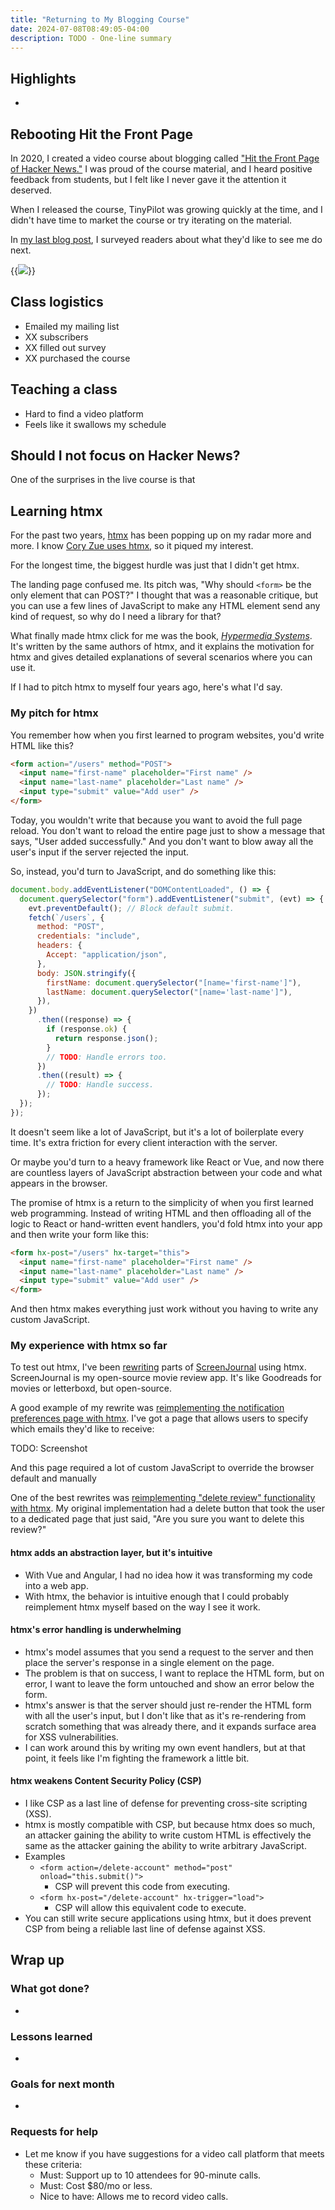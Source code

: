 ```yaml
---
title: "Returning to My Blogging Course"
date: 2024-07-08T08:49:05-04:00
description: TODO - One-line summary
---
```


## Highlights

-

## Rebooting Hit the Front Page

In 2020, I created a video course about blogging called ["Hit the Front Page of Hacker News."](https://hitthefrontpage.com/) I was proud of the course material, and I heard positive feedback from students, but I felt like I never gave it the attention it deserved.

When I released the course, TinyPilot was growing quickly at the time, and I didn't have time to market the course or try iterating on the material.

In [my last blog post](/i-sold-tinypilot/), I surveyed readers about what they'd like to see me do next.

{{<img src="survey-results.png" has-border="true">}}

## Class logistics

- Emailed my mailing list
- XX subscribers
- XX filled out survey
- XX purchased the course

## Teaching a class

- Hard to find a video platform
- Feels like it swallows my schedule

## Should I not focus on Hacker News?

One of the surprises in the live course is that

## Learning htmx

For the past two years, [htmx](https://htmx.org) has been popping up on my radar more and more. I know [Cory Zue uses htmx](/notes/czue-livecoding-2020-05-05/#sharing-code-between-client-side-and-server-side-rendering), so it piqued my interest.

For the longest time, the biggest hurdle was just that I didn't get htmx.

The landing page confused me. Its pitch was, "Why should `<form>` be the only element that can POST?" I thought that was a reasonable critique, but you can use a few lines of JavaScript to make any HTML element send any kind of request, so why do I need a library for that?

What finally made htmx click for me was the book, [_Hypermedia Systems_](https://hypermedia.systems). It's written by the same authors of htmx, and it explains the motivation for htmx and gives detailed explanations of several scenarios where you can use it.

If I had to pitch htmx to myself four years ago, here's what I'd say.

### My pitch for htmx

You remember how when you first learned to program websites, you'd write HTML like this?

```html
<form action="/users" method="POST">
  <input name="first-name" placeholder="First name" />
  <input name="last-name" placeholder="Last name" />
  <input type="submit" value="Add user" />
</form>
```

Today, you wouldn't write that because you want to avoid the full page reload. You don't want to reload the entire page just to show a message that says, "User added successfully." And you don't want to blow away all the user's input if the server rejected the input.

So, instead, you'd turn to JavaScript, and do something like this:

```javascript
document.body.addEventListener("DOMContentLoaded", () => {
  document.querySelector("form").addEventListener("submit", (evt) => {
    evt.preventDefault(); // Block default submit.
    fetch(`/users`, {
      method: "POST",
      credentials: "include",
      headers: {
        Accept: "application/json",
      },
      body: JSON.stringify({
        firstName: document.querySelector("[name='first-name']"),
        lastName: document.querySelector("[name='last-name']"),
      }),
    })
      .then((response) => {
        if (response.ok) {
          return response.json();
        }
        // TODO: Handle errors too.
      })
      .then((result) => {
        // TODO: Handle success.
      });
  });
});
```

It doesn't seem like a lot of JavaScript, but it's a lot of boilerplate every time. It's extra friction for every client interaction with the server.

Or maybe you'd turn to a heavy framework like React or Vue, and now there are countless layers of JavaScript abstraction between your code and what appears in the browser.

The promise of htmx is a return to the simplicity of when you first learned web programming. Instead of writing HTML and then offloading all of the logic to React or hand-written event handlers, you'd fold htmx into your app and then write your form like this:

```html
<form hx-post="/users" hx-target="this">
  <input name="first-name" placeholder="First name" />
  <input name="last-name" placeholder="Last name" />
  <input type="submit" value="Add user" />
</form>
```

And then htmx makes everything just work without you having to write any custom JavaScript.

### My experience with htmx so far

To test out htmx, I've been [rewriting](https://www.whatgotdone.com/michael/2024-07-05) parts of [ScreenJournal](https://github.com/mtlynch/screenjournal) using htmx. ScreenJournal is my open-source movie review app. It's like Goodreads for movies or letterboxd, but open-source.

A good example of my rewrite was [reimplementing the notification preferences page with htmx](https://github.com/mtlynch/screenjournal/pull/291/files). I've got a page that allows users to specify which emails they'd like to receive:

TODO: Screenshot

And this page required a lot of custom JavaScript to override the browser default and manually

One of the best rewrites was [reimplementing "delete review" functionality with htmx](https://github.com/mtlynch/screenjournal/pull/289). My original implementation had a delete button that took the user to a dedicated page that just said, "Are you sure you want to delete this review?"

#### htmx adds an abstraction layer, but it's intuitive

- With Vue and Angular, I had no idea how it was transforming my code into a web app.
- With htmx, the behavior is intuitive enough that I could probably reimplement htmx myself based on the way I see it work.

#### htmx's error handling is underwhelming

- htmx's model assumes that you send a request to the server and then place the server's response in a single element on the page.
- The problem is that on success, I want to replace the HTML form, but on error, I want to leave the form untouched and show an error below the form.
- htmx's answer is that the server should just re-render the HTML form with all the user's input, but I don't like that as it's re-rendering from scratch something that was already there, and it expands surface area for XSS vulnerabilities.
- I can work around this by writing my own event handlers, but at that point, it feels like I'm fighting the framework a little bit.

#### htmx weakens Content Security Policy (CSP)

- I like CSP as a last line of defense for preventing cross-site scripting (XSS).
- htmx is mostly compatible with CSP, but because htmx does so much, an attacker gaining the ability to write custom HTML is effectively the same as the attacker gaining the ability to write arbitrary JavaScript.
- Examples
  - `<form action=/delete-account" method="post" onload="this.submit()">`
    - CSP will prevent this code from executing.
  - `<form hx-post="/delete-account" hx-trigger="load">`
    - CSP will allow this equivalent code to execute.
- You can still write secure applications using htmx, but it does prevent CSP from being a reliable last line of defense against XSS.

## Wrap up

### What got done?

-

### Lessons learned

-

### Goals for next month

-

### Requests for help

- Let me know if you have suggestions for a video call platform that meets these criteria:
  - Must: Support up to 10 attendees for 90-minute calls.
  - Must: Cost $80/mo or less.
  - Nice to have: Allows me to record video calls.
